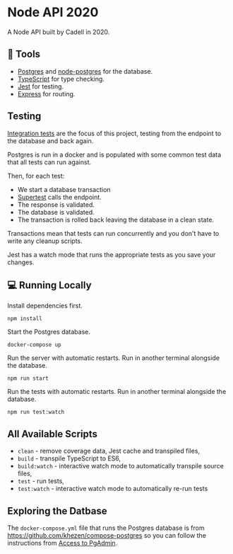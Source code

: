 # Node API 2020

A Node API built by Cadell in 2020.

## 🔧 Tools

- [Postgres](https://www.postgresql.org/) and [node-postgres](https://node-postgres.com/) for the database.
- [TypeScript](https://www.typescriptlang.org/) for type checking.
- [Jest](https://facebook.github.io/jest/) for testing.
- [Express](https://expressjs.com/) for routing.

## Testing

[Integration tests](https://kentcdodds.com/blog/write-tests) are the focus of this project, testing from the endpoint to the database and back again.

Postgres is run in a docker and is populated with some common test data that all tests can run against.

Then, for each test:

- We start a database transaction
- [Supertest](https://github.com/visionmedia/supertest) calls the endpoint.
- The response is validated.
- The database is validated.
- The transaction is rolled back leaving the database in a clean state.

Transactions mean that tests can run concurrently and you don't have to write any cleanup scripts.

Jest has a watch mode that runs the appropriate tests as you save your changes.

## 💻 Running Locally

Install dependencies first.

```
npm install
```

Start the Postgres database.

```
docker-compose up
```

Run the server with automatic restarts. Run in another terminal alongside the database.

```
npm run start
```

Run the tests with automatic restarts. Run in another terminal alongside the database.

```
npm run test:watch
```

## All Available Scripts

- `clean` - remove coverage data, Jest cache and transpiled files,
- `build` - transpile TypeScript to ES6,
- `build:watch` - interactive watch mode to automatically transpile source files,
- `test` - run tests,
- `test:watch` - interactive watch mode to automatically re-run tests

## Exploring the Datbase

The `docker-compose.yml` file that runs the Postgres database is from https://github.com/khezen/compose-postgres so you can follow the instructions from [Access to PgAdmin](https://github.com/khezen/compose-postgres).
